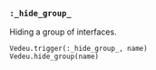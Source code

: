 ### `:_hide_group_`
Hiding a group of interfaces.

    Vedeu.trigger(:_hide_group_, name)
    Vedeu.hide_group(name)
